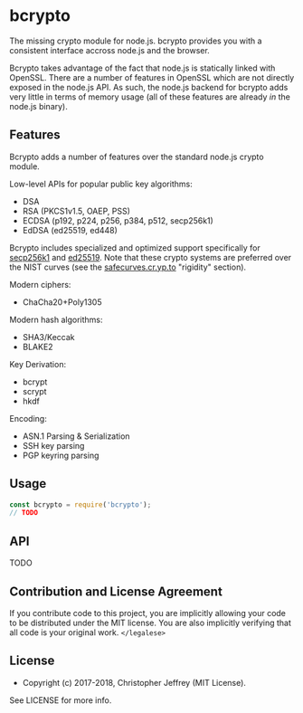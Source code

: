 # bcrypto

The missing crypto module for node.js. bcrypto provides you with a consistent
interface accross node.js and the browser.

Bcrypto takes advantage of the fact that node.js is statically linked with
OpenSSL. There are a number of features in OpenSSL which are not directly
exposed in the node.js API. As such, the node.js backend for bcrypto adds very
little in terms of memory usage (all of these features are already _in_ the
node.js binary).

## Features

Bcrypto adds a number of features over the standard node.js crypto module.

Low-level APIs for popular public key algorithms:

- DSA
- RSA (PKCS1v1.5, OAEP, PSS)
- ECDSA (p192, p224, p256, p384, p512, secp256k1)
- EdDSA (ed25519, ed448)

Bcrypto includes specialized and optimized support specifically for [secp256k1]
and [ed25519]. Note that these crypto systems are preferred over the NIST
curves (see the [safecurves.cr.yp.to][safecurves] "rigidity" section).

Modern ciphers:

- ChaCha20+Poly1305

Modern hash algorithms:

- SHA3/Keccak
- BLAKE2

Key Derivation:

- bcrypt
- scrypt
- hkdf

Encoding:

- ASN.1 Parsing & Serialization
- SSH key parsing
- PGP keyring parsing

## Usage

``` js
const bcrypto = require('bcrypto');
// TODO
```

## API

TODO

## Contribution and License Agreement

If you contribute code to this project, you are implicitly allowing your code
to be distributed under the MIT license. You are also implicitly verifying that
all code is your original work. `</legalese>`

## License

- Copyright (c) 2017-2018, Christopher Jeffrey (MIT License).

See LICENSE for more info.

[secp256k1]: https://github.com/bitcoin-core/secp256k1
[ed25519]: https://github.com/floodyberry/ed25519-donna
[safecurves]: https://safecurves.cr.yp.to/rigid.html
